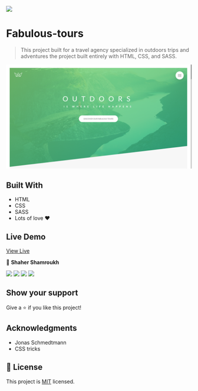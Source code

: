
![](https://img.shields.io/badge/Fabuloustours-blueviolet)

# Fabulous-tours

> This project built for a travel agency specialized in outdoors trips and adventures the project built entirely  with HTML, CSS, and SASS.


![screenshot](./img/fabulous.png)

## Built With

- HTML
- CSS
- SASS
- Lots of love :heart:

## Live Demo

[View Live](https://fabuloustours.netlify.app/)


👤 **Shaher Shamroukh**
 
[<code><img height="26" src="https://cdn.iconscout.com/icon/free/png-256/github-153-675523.png"></code>](https://github.com/Shaher-11)
[<code><img height="26" src="https://upload.wikimedia.org/wikipedia/sco/thumb/9/9f/Twitter_bird_logo_2012.svg/1200px-Twitter_bird_logo_2012.svg.png"></code>](https://twitter.com/ShaherShamroukh/)
[<code><img height="26" src="https://upload.wikimedia.org/wikipedia/commons/thumb/c/c9/Linkedin.svg/1200px-Linkedin.svg.png"></code>](https://www.linkedin.com/in/shaher-shamroukh/)
 <a href="mailto:shahershamroukh@gmail.com?subject=Hey Shaher!"><img height="26" src="https://cdn.worldvectorlogo.com/logos/official-gmail-icon-2020-.svg"></a>
 

## Show your support

Give a ⭐️ if you like this project!

## Acknowledgments

- Jonas Schmedtmann
- CSS tricks

## 📝 License

This project is [MIT](lic.url) licensed.
